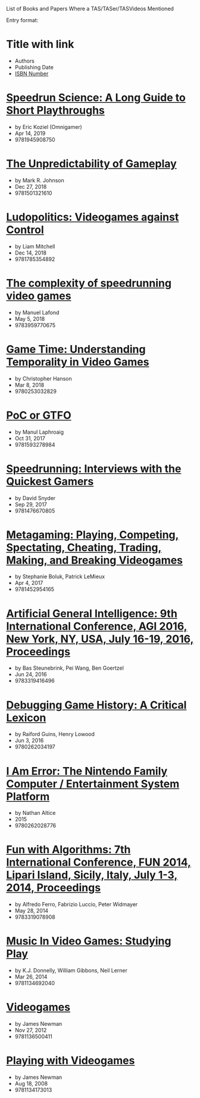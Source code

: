 List of Books and Papers Where a TAS/TASer/TASVideos Mentioned

Entry format:
# Title with link
- Authors
- Publishing Date
- [ISBN Number](https://en.wikipedia.org/wiki/ISBN)

# [Speedrun Science: A Long Guide to Short Playthroughs](https://books.google.hu/books?id=9bnYwAEACAAJ)
- by Eric Koziel (Omnigamer)
- Apr 14, 2019
- 9781945908750

# [The Unpredictability of Gameplay](https://books.google.hu/books?id=lHt7DwAAQBAJ)
- by Mark R. Johnson
- Dec 27, 2018
- 9781501321610

# [Ludopolitics: Videogames against Control](https://books.google.hu/books?id=CuN8DwAAQBAJ)
- by Liam Mitchell
- Dec 14, 2018
- 9781785354892

# [The complexity of speedrunning video games](http://drops.dagstuhl.de/opus/frontdoor.php?source_opus=8818)
- by Manuel Lafond
- May 5, 2018
- 9783959770675

# [Game Time: Understanding Temporality in Video Games](https://books.google.hu/books?id=ebhWDwAAQBAJ)
- by Christopher Hanson
- Mar 8, 2018
- 9780253032829

# [PoC or GTFO](https://books.google.hu/books?id=lvMxDwAAQBAJ)
- by Manul Laphroaig
- Oct 31, 2017
- 9781593278984

# [Speedrunning: Interviews with the Quickest Gamers](https://books.google.hu/books?id=5Ng5DwAAQBAJ)
- by David Snyder
- Sep 29, 2017
- 9781476670805

# [Metagaming: Playing, Competing, Spectating, Cheating, Trading, Making, and Breaking Videogames](https://books.google.hu/books?id=iCl0DwAAQBAJ)
- by Stephanie Boluk, Patrick LeMieux
- Apr 4, 2017
- 9781452954165

# [Artificial General Intelligence: 9th International Conference, AGI 2016, New York, NY, USA, July 16-19, 2016, Proceedings](https://books.google.hu/books?id=kwyPDAAAQBAJ)
- by Bas Steunebrink, Pei Wang, Ben Goertzel
- Jun 24, 2016
- 9783319416496

# [Debugging Game History: A Critical Lexicon](https://books.google.hu/books?id=RCIsDAAAQBAJ)
- by Raiford Guins, Henry Lowood
- Jun 3, 2016
- 9780262034197

# [I Am Error: The Nintendo Family Computer / Entertainment System Platform](https://books.google.hu/books?id=GBXqCAAAQBAJ)
- by Nathan Altice
- 2015
- 9780262028776

# [Fun with Algorithms: 7th International Conference, FUN 2014, Lipari Island, Sicily, Italy, July 1-3, 2014, Proceedings](https://books.google.hu/books?id=UoW6BQAAQBAJ)
- by Alfredo Ferro, Fabrizio Luccio, Peter Widmayer
- May 28, 2014
- 9783319078908

# [Music In Video Games: Studying Play](https://books.google.hu/books?id=1DQsAwAAQBAJ)
- by K.J. Donnelly, William Gibbons, Neil Lerner
- Mar 26, 2014
- 9781134692040

# [Videogames](https://books.google.hu/books?id=9C0umoF4o3AC)
- by James Newman
- Nov 27, 2012
- 9781136500411

# [Playing with Videogames](https://books.google.hu/books?id=XRiWBwm3vSgC)
- by James Newman
- Aug 18, 2008
- 9781134173013